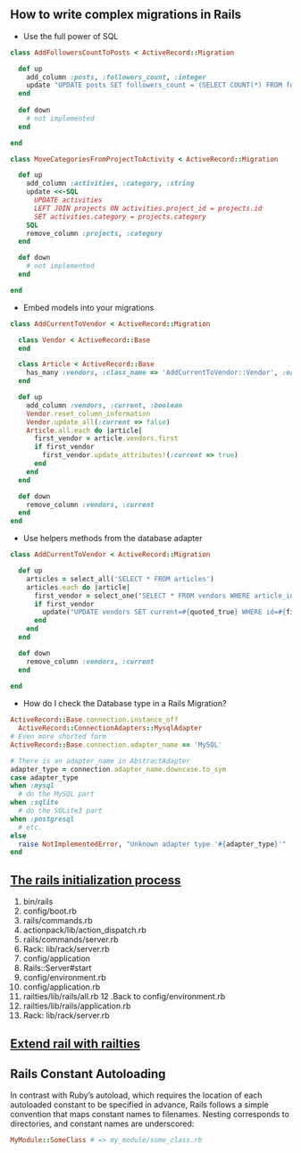 How to write complex migrations in Rails
---
- Use the full power of SQL
```ruby
class AddFollowersCountToPosts < ActiveRecord::Migration

  def up
    add_column :posts, :followers_count, :integer
    update "UPDATE posts SET followers_count = (SELECT COUNT(*) FROM followers WHERE followers.post_id = posts.id)"
  end
  
  def down
    # not implemented
  end

end
```

```ruby
class MoveCategoriesFromProjectToActivity < ActiveRecord::Migration

  def up
    add_column :activities, :category, :string
    update <<-SQL
      UPDATE activities
      LEFT JOIN projects ON activities.project_id = projects.id
      SET activities.category = projects.category
    SQL
    remove_column :projects, :category
  end

  def down
    # not implemented
  end

end
```
* Embed models into your migrations
```ruby
class AddCurrentToVendor < ActiveRecord::Migration

  class Vendor < ActiveRecord::Base
  end

  class Article < ActiveRecord::Base
    has_many :vendors, :class_name => 'AddCurrentToVendor::Vendor', :order => 'created_at'
  end

  def up
    add_column :vendors, :current, :boolean
    Vendor.reset_column_information
    Vendor.update_all(:current => false)
    Article.all.each do |article|
      first_vendor = article.vendors.first
      if first_vendor
        first_vendor.update_attributes!(:current => true)
      end
    end
  end

  def down
    remove_column :vendors, :current
  end
end
```
* Use helpers methods from the database adapter
```ruby
class AddCurrentToVendor < ActiveRecord::Migration

  def up
    articles = select_all('SELECT * FROM articles')
    articles.each do |article|
      first_vendor = select_one("SELECT * FROM vendors WHERE article_id = #{article['id']}")
      if first_vendor
        update("UPDATE vendors SET current=#{quoted_true} WHERE id=#{first_vendor['id']}")
      end
    end
  end

  def down
    remove_column :vendors, :current
  end
  
end
```
* How do I check the Database type in a Rails Migration?
```ruby
ActiveRecord::Base.connection.instance_of? 
  ActiveRecord::ConnectionAdapters::MysqlAdapter 
# Even more shorted form
ActiveRecord::Base.connection.adapter_name == 'MySQL'

# There is an adapter_name in AbstractAdapter
adapter_type = connection.adapter_name.downcase.to_sym
case adapter_type
when :mysql
  # do the MySQL part
when :sqlite
  # do the SQLite3 part
when :postgresql
  # etc.
else
  raise NotImplementedError, "Unknown adapter type '#{adapter_type}'"
end
```
[The rails initialization process](http://guides.rubyonrails.org/v3.2.9/initialization.html)
---
1. bin/rails
2. config/boot.rb
3. rails/commands.rb
4. actionpack/lib/action_dispatch.rb
5. rails/commands/server.rb
6. Rack: lib/rack/server.rb
7. config/application
8. Rails::Server#start
9. config/environment.rb
10. config/application.rb
11. railties/lib/rails/all.rb
12 .Back to config/environment.rb
13. railties/lib/rails/application.rb
14. Rack: lib/rack/server.rb

[Extend rail with railties](https://blog.engineyard.com/2010/extending-rails-3-with-railties)
---
Rails Constant Autoloading
---
In contrast with Ruby’s autoload, which requires the location of each autoloaded constant to be specified in advance, Rails follows a simple convention that maps constant names to filenames. Nesting corresponds to directories, and constant names are underscored:
```ruby
MyModule::SomeClass # => my_module/some_class.rb
```
